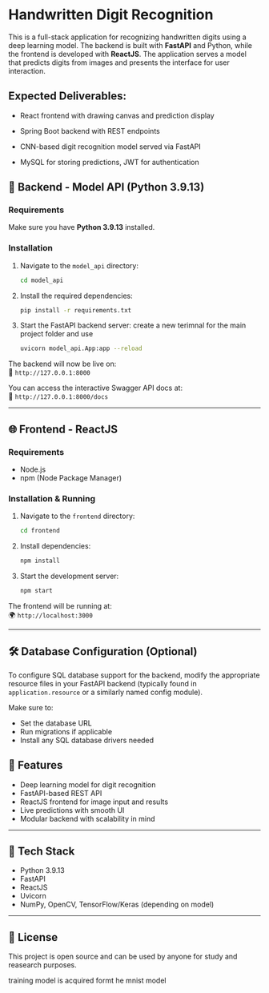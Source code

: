 # Handwritten Digit Recognition

This is a full-stack application for recognizing handwritten digits using a deep learning model. The backend is built with **FastAPI** and Python, while the frontend is developed with **ReactJS**. The application serves a model that predicts digits from images and presents the interface for user interaction.

## Expected Deliverables:

- React frontend with drawing canvas and prediction display 

- Spring Boot backend with REST endpoints 

- CNN-based digit recognition model served via FastAPI 

- MySQL for storing predictions, JWT for authentication 


## 🧠 Backend - Model API (Python 3.9.13)

### Requirements

Make sure you have **Python 3.9.13** installed.

### Installation

1. Navigate to the `model_api` directory:

    ```bash
    cd model_api
    ```

2. Install the required dependencies:

    ```bash
    pip install -r requirements.txt
    ```

3. Start the FastAPI backend server:
create a new terimnal for the main project folder and use

    ```bash
    uvicorn model_api.App:app --reload
    ```

The backend will now be live on:  
📍 `http://127.0.0.1:8000`

You can access the interactive Swagger API docs at:  
🧪 `http://127.0.0.1:8000/docs`

---

## 🌐 Frontend - ReactJS

### Requirements

- Node.js
- npm (Node Package Manager)

### Installation & Running

1. Navigate to the `frontend` directory:

    ```bash
    cd frontend
    ```

2. Install dependencies:

    ```bash
    npm install
    ```

3. Start the development server:

    ```bash
    npm start
    ```

The frontend will be running at:  
🌍 `http://localhost:3000`

---

## 🛠️ Database Configuration (Optional)

To configure SQL database support for the backend, modify the appropriate resource files in your FastAPI backend (typically found in `application.resource` or a similarly named config module).

Make sure to:

- Set the database URL
- Run migrations if applicable
- Install any SQL database drivers needed

## 🚀 Features
- Deep learning model for digit recognition
- FastAPI-based REST API
- ReactJS frontend for image input and results
- Live predictions with smooth UI
- Modular backend with scalability in mind

---

## 🧪 Tech Stack

- Python 3.9.13
- FastAPI
- ReactJS
- Uvicorn
- NumPy, OpenCV, TensorFlow/Keras (depending on model)

---

## 📜 License

This project is open source and can be used by anyone for study and reasearch purposes. 

training model is acquired formt he mnist model
